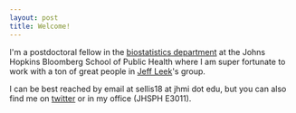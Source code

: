 ```yaml
---
layout: post
title: Welcome! 
---
```


I'm a postdoctoral fellow in the [biostatistics department](http://www.jhsph.edu/departments/biostatistics/) at the Johns Hopkins Bloomberg School of Public Health where I am super fortunate to work with a ton of great people in [Jeff Leek](http://jtleek.com/)'s group. 

I can be best reached by email at sellis18 at jhmi dot edu, but you can also find me on [twitter](https://twitter.com/Shannon_E_Ellis) or in my office (JHSPH E3011).


